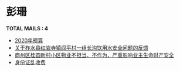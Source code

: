 # 彭珊
__TOTAL MAILS : 4__
- [2020年预算](../../categories/mails/6134.md)
- [关于柞水县红岩寺镇阎平村一组长沟饮用水安全问题的反馈](../../categories/mails/6019.md)
- [商州区桂圆新村小区物业不担当、不作为，严重影响业主生命财产安全](../../categories/mails/5121.md)
- [身份证乱收费](../../categories/mails/3678.md)